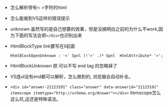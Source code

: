 ﻿
* 怎么解析带有< >字符的html

* 怎么能做到VS这样的错误提示

* unknown 虽然写的是自己想要的效果，但是没搞明白之前的为什么不work,因为下面的写法会把`</div>`也识别出来

* HtmlBlockType link要写在li前面

    ```
    HtmlBlockOpenUnknown : '<' Spnl (!'>' .)* Spnl  HtmlAttribute* '>';
    ```

* HtmlBlockUnknown 把 可以不写 end tag 的忽略掉了

* VS连ul没有end都可以解析，怎么做到的, 浏览器会自动补全。

*  `<div id="answer-21123191" class="answer" data-answerid="21123191" itemscope itemtype="http://schema.org/Answer"></div>`
itemscope怎么这么坑,这还是特殊语法。
